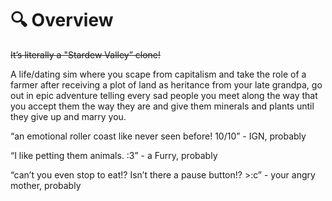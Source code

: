 # 🔍 Overview

~~It’s literally a "Stardew Valley” clone!~~

A life/dating sim where you scape from capitalism and take the role of a farmer after receiving a plot of land as heritance from your late grandpa, go out in epic adventure telling every sad people you meet along the way that you accept them the way they are and give them minerals and plants until they give up and marry you.


“an emotional roller coast like never seen before! 10/10” - IGN, probably

“I like petting them animals. :3” - a Furry, probably

“can’t you even stop to eat!? Isn’t there a pause button!? >:c” - your angry mother, probably
